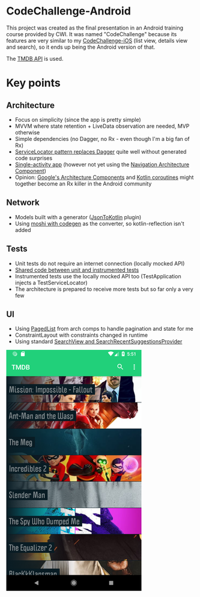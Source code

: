 # CodeChallenge-Android
This project was created as the final presentation in an Android training course provided by CWI. It was named "CodeChallenge" because its features are very similar to my [CodeChallenge-iOS](https://github.com/gobetti/CodeChallenge-iOS/) (list view, details view and search), so it ends up being the Android version of that.

The [TMDB API](https://www.themoviedb.org/documentation/api) is used.

# Key points

## Architecture

- Focus on simplicity (since the app is pretty simple)
- MVVM where state retention + LiveData observation are needed, MVP otherwise
- Simple dependencies (no Dagger, no Rx - even though I'm a big fan of Rx)
- [ServiceLocator pattern replaces Dagger](https://blog.kotlin-academy.com/dependency-injection-the-pattern-without-the-framework-33cfa9d5f312) quite well without generated code surprises
- [Single-activity app](https://android-developers.googleblog.com/2018/05/use-android-jetpack-to-accelerate-your.html?m=1) (however not yet using the [Navigation Architecture Component](https://developer.android.com/topic/libraries/architecture/navigation/))
- Opinion: [Google's Architecture Components](https://developer.android.com/topic/libraries/architecture/) and [Kotlin coroutines](https://kotlinlang.org/docs/reference/coroutines.html) might together become an Rx killer in the Android community

## Network

- Models built with a generator ([JsonToKotlin](https://github.com/wuseal/JsonToKotlinClass) plugin)
- Using [moshi with codegen](https://github.com/square/moshi#codegen) as the converter, so kotlin-reflection isn't added

## Tests
- Unit tests do not require an internet connection (locally mocked API)
- [Shared code between unit and instrumented tests](https://blog.danlew.net/2015/11/02/sharing-code-between-unit-tests-and-instrumentation-tests-on-android/)
- Instrumented tests use the locally mocked API too (TestApplication injects a TestServiceLocator)
- The architecture is prepared to receive more tests but so far only a very few

## UI

- Using [PagedList](https://developer.android.com/reference/android/arch/paging/PagedList) from arch comps to handle pagination and state for me
- ConstraintLayout with constraints changed in runtime
- Using standard [SearchView and SearchRecentSuggestionsProvider](https://developer.android.com/guide/topics/search/search-dialog)

<img src="https://github.com/gobetti/CodeChallenge-Android/blob/master/screenshots/home.png?s=100" alt="Home screenshot" width="360" height="640" />